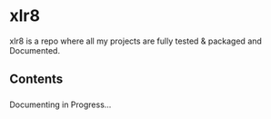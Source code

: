 # xlr8
xlr8 is a repo where all my projects are fully tested &amp; packaged and Documented.

## Contents

#####
Documenting in Progress...